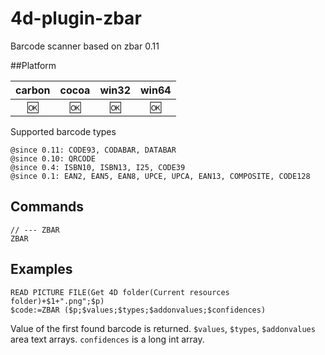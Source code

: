 # 4d-plugin-zbar
Barcode scanner based on zbar 0.11

##Platform

| carbon | cocoa | win32 | win64 |
|:------:|:-----:|:---------:|:---------:|
|🆗|🆗|🆗|🆗|

Supported barcode types

```
@since 0.11: CODE93, CODABAR, DATABAR
@since 0.10: QRCODE
@since 0.4: ISBN10, ISBN13, I25, CODE39
@since 0.1: EAN2, EAN5, EAN8, UPCE, UPCA, EAN13, COMPOSITE, CODE128
```

Commands
---
```
// --- ZBAR
ZBAR
```

Examples
---
```
READ PICTURE FILE(Get 4D folder(Current resources folder)+$1+".png";$p)
$code:=ZBAR ($p;$values;$types;$addonvalues;$confidences)
```

Value of the first found barcode is returned. ``$values``, ``$types``, ``$addonvalues`` area text arrays. ``confidences`` is a long int array.

